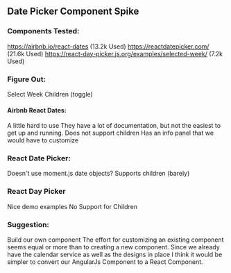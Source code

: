 ## Date Picker Component Spike
### Components Tested:
https://airbnb.io/react-dates (13.2k Used)
https://reactdatepicker.com/ (21.6k Used)
https://react-day-picker.js.org/examples/selected-week/ (7.2k Used)

### Figure Out:
Select Week
Children (toggle)

#### Airbnb React Dates:
A little hard to use
They have a lot of documentation, but not the easiest to get up and running.
Does not support children
Has an info panel that we would have to customize

### React Date Picker:
Doesn't use moment.js date objects?
Supports children (barely)

### React Day Picker
Nice demo examples
No Support for Children

### Suggestion:
Build our own component
The effort for customizing an existing component seems equal or more than to creating a new component. Since we already have the calendar service as well as the designs in place I think it would be simpler to convert our AngularJs Component to a React Component.
